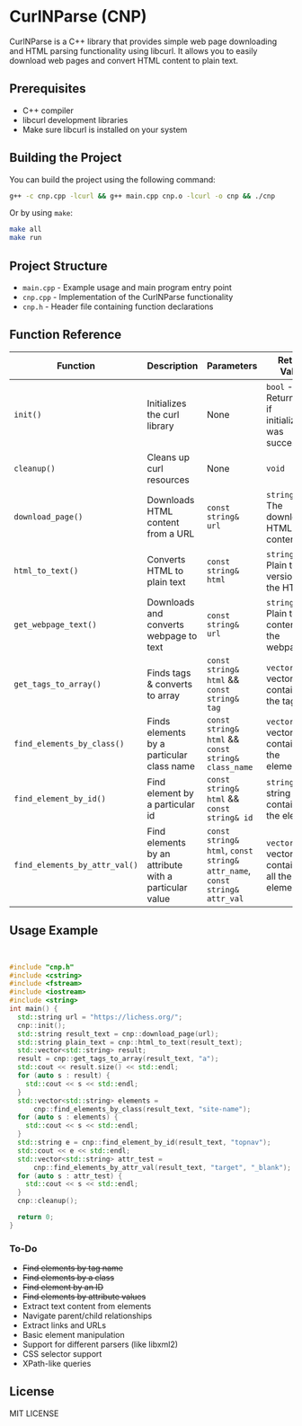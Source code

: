 

# CurlNParse (CNP)

CurlNParse is a C++ library that provides simple web page downloading and HTML parsing functionality using libcurl. It allows you to easily download web pages and convert HTML content to plain text.

## Prerequisites

- C++ compiler
- libcurl development libraries
- Make sure libcurl is installed on your system

## Building the Project

You can build the project using the following command:

```bash
g++ -c cnp.cpp -lcurl && g++ main.cpp cnp.o -lcurl -o cnp && ./cnp
```

Or by using ```make```:

```bash
make all
make run
```

## Project Structure

- `main.cpp` - Example usage and main program entry point
- `cnp.cpp` - Implementation of the CurlNParse functionality
- `cnp.h` - Header file containing function declarations

## Function Reference

| Function | Description | Parameters | Return Value  |
|----------|-------------|------------|--------------|
| `init()` | Initializes the curl library | None | `bool` - Returns true if initialization was successful |
| `cleanup()` | Cleans up curl resources | None | `void` | Should be called when done using the library |
| `download_page()` | Downloads HTML content from a URL | `const string& url` | `string` - The downloaded HTML content |
| `html_to_text()` | Converts HTML to plain text | `const string& html`| `string` - Plain text version of the HTML |
| `get_webpage_text()` | Downloads and converts webpage to text | `const string& url`| `string` - Plain text content of the webpage |
| `get_tags_to_array()` | Finds  tags & converts to array | `const string& html` && `const string& tag`| `vector` - vector containing the tag |
| `find_elements_by_class()` | Finds elements by a particular class name | `const string& html` && `const string& class_name`| `vector` - vector containing the elements |
| `find_element_by_id()` | Find element by a particular id | `const string& html` && `const string& id`| `string` - string containing the element |
| `find_elements_by_attr_val()` | Find elements by an attribute with a particular value | `const string& html`, `const string& attr_name`, `const string& attr_val`| `vector` - vector containing all the elements |
## Usage Example

```cpp


#include "cnp.h"
#include <cstring>
#include <fstream>
#include <iostream>
#include <string>
int main() {
  std::string url = "https://lichess.org/";
  cnp::init();
  std::string result_text = cnp::download_page(url);
  std::string plain_text = cnp::html_to_text(result_text);
  std::vector<std::string> result;
  result = cnp::get_tags_to_array(result_text, "a");
  std::cout << result.size() << std::endl;
  for (auto s : result) {
    std::cout << s << std::endl;
  }
  std::vector<std::string> elements =
      cnp::find_elements_by_class(result_text, "site-name");
  for (auto s : elements) {
    std::cout << s << std::endl;
  }
  std::string e = cnp::find_element_by_id(result_text, "topnav");
  std::cout << e << std::endl;
  std::vector<std::string> attr_test =
      cnp::find_elements_by_attr_val(result_text, "target", "_blank");
  for (auto s : attr_test) {
    std::cout << s << std::endl;
  }
  cnp::cleanup();

  return 0;
}

```

### To-Do

- ~~Find elements by tag name~~
- ~~Find elements by a class~~
- ~~Find element by an ID~~
- ~~Find elements by attribute values~~
- Extract text content from elements
- Navigate parent/child relationships
- Extract links and URLs
- Basic element manipulation
- Support for different parsers (like libxml2)
- CSS selector support
- XPath-like queries
## License

MIT LICENSE

